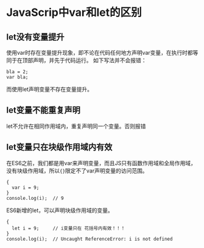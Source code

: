 # JavaScrip中var和let的区别

## let没有变量提升

使用var时存在变量提升现象，即不论在代码任何地方声明var变量，在执行时都等同于在顶部声明，并先于代码运行。
如下写法并不会报错：

```
bla = 2;
var bla;
```
而使用let声明变量不存在变量提升。

## let变量不能重复声明
let不允许在相同作用域内，重复声明同一个变量。否则报错

## let变量只在块级作用域内有效
在ES6之前，我们都是用var来声明变量，而且JS只有函数作用域和全局作用域，没有块级作用域，所以`{}`限定不了var声明变量的访问范围。
```
{ 
  var i = 9;
} 
console.log(i);  // 9
```
ES6新增的let，可以声明块级作用域的变量。
```
{ 
  let i = 9;     // i变量只在 花括号内有效！！！
} 
console.log(i);  // Uncaught ReferenceError: i is not defined
```

